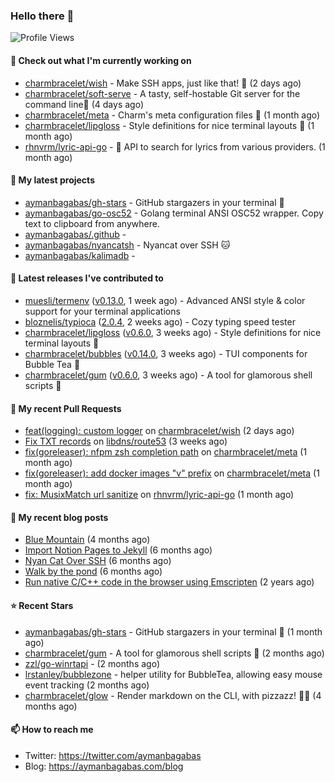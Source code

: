 ### Hello there 👋

![Profile Views](https://komarev.com/ghpvc/?username=aymanbagabas&label=PROFILE+VIEWS)

#### 👷 Check out what I'm currently working on

- [charmbracelet/wish](https://github.com/charmbracelet/wish) - Make SSH apps, just like that! 💫 (2 days ago)
- [charmbracelet/soft-serve](https://github.com/charmbracelet/soft-serve) - A tasty, self-hostable Git server for the command line🍦 (4 days ago)
- [charmbracelet/meta](https://github.com/charmbracelet/meta) - Charm&#39;s meta configuration files 🫥 (1 month ago)
- [charmbracelet/lipgloss](https://github.com/charmbracelet/lipgloss) - Style definitions for nice terminal layouts 👄 (1 month ago)
- [rhnvrm/lyric-api-go](https://github.com/rhnvrm/lyric-api-go) - :musical_score: API to search for lyrics from various providers. (1 month ago)

#### 🌱 My latest projects

- [aymanbagabas/gh-stars](https://github.com/aymanbagabas/gh-stars) - GitHub stargazers in your terminal 🌟
- [aymanbagabas/go-osc52](https://github.com/aymanbagabas/go-osc52) - Golang terminal ANSI OSC52 wrapper. Copy text to clipboard from anywhere.
- [aymanbagabas/.github](https://github.com/aymanbagabas/.github) - 
- [aymanbagabas/nyancatsh](https://github.com/aymanbagabas/nyancatsh) - Nyancat over SSH 🐱
- [aymanbagabas/kalimadb](https://github.com/aymanbagabas/kalimadb) - 

#### 🔭 Latest releases I've contributed to

- [muesli/termenv](https://github.com/muesli/termenv) ([v0.13.0](https://github.com/muesli/termenv/releases/tag/v0.13.0), 1 week ago) - Advanced ANSI style &amp; color support for your terminal applications
- [bloznelis/typioca](https://github.com/bloznelis/typioca) ([2.0.4](https://github.com/bloznelis/typioca/releases/tag/2.0.4), 2 weeks ago) - Cozy typing speed tester
- [charmbracelet/lipgloss](https://github.com/charmbracelet/lipgloss) ([v0.6.0](https://github.com/charmbracelet/lipgloss/releases/tag/v0.6.0), 3 weeks ago) - Style definitions for nice terminal layouts 👄
- [charmbracelet/bubbles](https://github.com/charmbracelet/bubbles) ([v0.14.0](https://github.com/charmbracelet/bubbles/releases/tag/v0.14.0), 3 weeks ago) - TUI components for Bubble Tea 🫧
- [charmbracelet/gum](https://github.com/charmbracelet/gum) ([v0.6.0](https://github.com/charmbracelet/gum/releases/tag/v0.6.0), 3 weeks ago) - A tool for glamorous shell scripts 🎀

#### 🔨 My recent Pull Requests

- [feat(logging): custom logger](https://github.com/charmbracelet/wish/pull/72) on [charmbracelet/wish](https://github.com/charmbracelet/wish) (2 days ago)
- [Fix TXT records](https://github.com/libdns/route53/pull/18) on [libdns/route53](https://github.com/libdns/route53) (3 weeks ago)
- [fix(goreleaser): nfpm zsh completion path](https://github.com/charmbracelet/meta/pull/45) on [charmbracelet/meta](https://github.com/charmbracelet/meta) (1 month ago)
- [fix(goreleaser): add docker images &#34;v&#34; prefix](https://github.com/charmbracelet/meta/pull/44) on [charmbracelet/meta](https://github.com/charmbracelet/meta) (1 month ago)
- [fix: MusixMatch url sanitize](https://github.com/rhnvrm/lyric-api-go/pull/5) on [rhnvrm/lyric-api-go](https://github.com/rhnvrm/lyric-api-go) (1 month ago)

#### 📜 My recent blog posts

- [Blue Mountain](https://aymanbagabas.com/blog/2022/06/02/blue-mountain.html) (4 months ago)
- [Import Notion Pages to Jekyll](https://aymanbagabas.com/blog/2022/03/29/import-notion-pages-to-jekyll.html) (6 months ago)
- [Nyan Cat Over SSH](https://aymanbagabas.com/blog/2022/03/25/nyan-cat-over-ssh.html) (6 months ago)
- [Walk by the pond](https://aymanbagabas.com/blog/2022/03/10/walk-by-the-pond.html) (6 months ago)
- [Run native C/C&#43;&#43; code in the browser using Emscripten](https://aymanbagabas.com/blog/2020/11/18/run-native-c-c&#43;&#43;-code-in-the-browser-using-emscripten.html) (2 years ago)

#### ⭐ Recent Stars

- [aymanbagabas/gh-stars](https://github.com/aymanbagabas/gh-stars) - GitHub stargazers in your terminal 🌟 (1 month ago)
- [charmbracelet/gum](https://github.com/charmbracelet/gum) - A tool for glamorous shell scripts 🎀 (2 months ago)
- [zzl/go-winrtapi](https://github.com/zzl/go-winrtapi) -  (2 months ago)
- [lrstanley/bubblezone](https://github.com/lrstanley/bubblezone) - helper utility for BubbleTea, allowing easy mouse event tracking (2 months ago)
- [charmbracelet/glow](https://github.com/charmbracelet/glow) - Render markdown on the CLI, with pizzazz! 💅🏻 (4 months ago)

#### 📫 How to reach me

- Twitter: https://twitter.com/aymanbagabas
- Blog: https://aymanbagabas.com/blog
